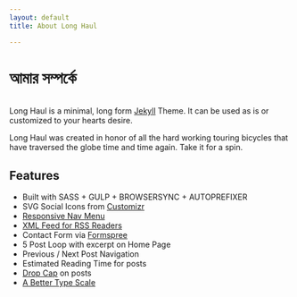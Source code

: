 ```yaml
---
layout: default
title: About Long Haul

---
```

<div class="post">
<h1 class="pageTitle">আমার সম্পর্কে</h1>
<img src="{{ '/assets/img/touring.jpg' | prepend: site.baseurl }}" alt="">
<p class="intro">Long Haul is a minimal, long form <a href="http://jekyllrb.com">Jekyll</a> Theme. It can be used as is or customized to your hearts desire.</p>
<p>Long Haul was created in honor of all the hard working touring bicycles that have traversed the globe time and time again. Take it for a spin.</p>
<h2>Features</h2>
<ul>
<li>Built with SASS + GULP + BROWSERSYNC + AUTOPREFIXER</li>
<li>SVG Social Icons from <a href="http://customizr.net/icons/">Customizr</a></li>
<li><a href="http://responsive-nav.com/">Responsive Nav Menu</a></li>
<li><a href="https://github.com/snaptortoise/jekyll-rss-feeds">XML Feed for RSS Readers</a></li>
<li>Contact Form via <a href="http://formspree.io/">Formspree</a></li>
<li>5 Post Loop with excerpt on Home Page</li>
<li>Previous / Next Post Navigation</li>
<li>Estimated Reading Time for posts</li>
<li><a href="https://github.com/adobe-webplatform/dropcap.js">Drop Cap</a> on posts</li>
<li><a href="http://typecast.com/blog/a-more-modern-scale-for-web-typography">A Better Type Scale</a></li>
</ul>
</div>